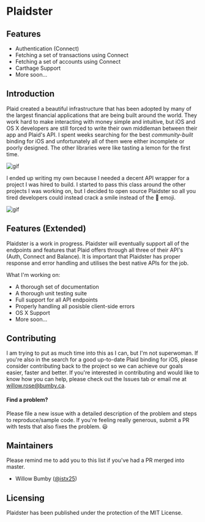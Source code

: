 # Plaidster

## Features

- Authentication (Connect)
- Fetching a set of transactions using Connect
- Fetching a set of accounts using Connect
- Carthage Support
- More soon...

## Introduction
Plaid created a beautiful infrastructure that has been adopted by many of the largest financial applications that are being built around the world. They work hard to make interacting with money simple and intuitive, but iOS and OS X developers are still forced to write their own middleman between their app and Plaid's API. I spent weeks searching for the best *community-built* binding for iOS and unfortunately all of them were either incomplete or poorly designed. The other libraries were like tasting a lemon for the first time.

![gif](https://media.giphy.com/media/YrpYdQifOibzG/giphy.gif)

I ended up writing my own because I needed a decent API wrapper for a project I was hired to build. I started to pass this class around the other projects I was working on, but I decided to open source Plaidster so all you tired developers could instead crack a smile instead of the :grimacing: emoji.

![gif](https://media.giphy.com/media/TlK63Ezhvdo3MqWkges/giphy.gif)

## Features (Extended)
Plaidster is a work in progress. Plaidster will eventually support all of the endpoints and features that Plaid offers through all three of their API's (Auth, Connect and Balance). It is important that Plaidster has proper response and error handling and utilises the best native APIs for the job. 

What I'm working on:
- A thorough set of documentation
- A thorough unit testing suite
- Full support for all API endpoints
- Properly handling all posisble client-side errors
- OS X Support
- More soon...

## Contributing
I am trying to put as much time into this as I can, but I'm not superwoman. If you're also in the search for a good up-to-date Plaid binding for iOS, please consider contributing back to the project so we can achieve our goals easier, faster  and better. If you're interested in contributing and would like to know how you can help, please check out the Issues tab or email me at [willow.rose@bumby.ca](mailto:willow.rose@bumby.ca).

#### Find a problem?
Please file a new issue with a detailed description of the problem and steps to reproduce/sample code. If you're feeling really generous, submit a PR with tests that also fixes the problem. :smiley:

## Maintainers
Please remind me to add you to this list if you've had a PR merged into master.
- Willow Bumby ([@istx25](https://www.github.com/istx25))

## Licensing
Plaidster has been published under the protection of the MIT License.

